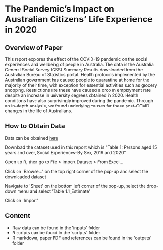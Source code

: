 # The Pandemic’s Impact on Australian Citizens’ Life Experience in 2020

## Overview of Paper
This report explores the effect of the COVID-19 pandemic on the social experiences and wellbeing of people in Australia. The data is the Australia General Social Survey (GSS) Summary Results downloaded from the Australian Bureau of Statistics portal. Health protocols implemented by the Australian government has caused people to quarantine at home for the majority of their time, with exception for essential activities such as grocery shopping. Restrictions like these have caused a drop in employment rate despite an increase in university degrees obtained in 2020. Health conditions have also surprisingly improved during the pandemic. Through an in-depth analysis, we found underlying causes for these post-COVID changes in the life of Australians.

## How to Obtain Data
Data can be obtained [here](https://www.abs.gov.au/statistics/people/people-and-communities/general-social-survey-summary-results-australia/latest-release#data-download)

Download the dataset used in this report which is "Table 1: Persons aged 15 years and over, Social Experiences–By Sex, 2019 and 2020"

Open up R, then go to File > Import Dataset > From Excel...

Click on 'Browse...' on the top right corner of the pop-up and select the downloaded dataset

Navigate to 'Sheet' on the bottom left corner of the pop-up, select the drop-down menu and select 'Table 1.1_Estimate'

Click on 'Import'

## Content
- Raw data can be found in the 'inputs' folder
- R scripts can be found in the 'scripts' folder
- R markdown, paper PDF and references can be found in the 'outputs' folder
